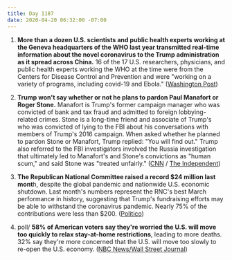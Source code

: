 ```yaml
---
title: Day 1187
date: 2020-04-20 06:32:00 -07:00
---
```


1. **More than a dozen U.S. scientists and public health experts working at the Geneva headquarters of the WHO last year transmitted real-time information about the novel coronavirus to the Trump administration as it spread across China.** 16 of the 17 U.S. researchers, physicians, and public health experts working the WHO at the time were from the Centers for Disease Control and Prevention and were "working on a variety of programs, including covid-19 and Ebola." ([Washington Post](https://www.washingtonpost.com/world/national-security/americans-at-world-health-organization-transmitted-real-time-information-about-coronavirus-to-trump-administration/2020/04/19/951c77fa-818c-11ea-9040-68981f488eed_story.html))

2. **Trump won't say whether or not he plans to pardon Paul Manafort or Roger Stone.** Manafort is Trump's former campaign manager who was convicted of bank and tax fraud and admitted to foreign lobbying-related crimes. Stone is a long-time friend and associate of Trump's who was convicted of lying to the FBI about his conversations with members of Trump's 2016 campaign. When asked whether he planned to pardon Stone or Manafort, Trump replied: "You will find out." Trump also referred to the FBI investigators involved the Russia investigation that ultimately led to Manafort's and Stone's convictions as "human scum," and said Stone was "treated unfairly." ([CNN](https://www.cnn.com/2020/04/19/politics/trump-manafort-stone-pardons/index.html) / [The Independent](https://www.independent.co.uk/news/world/americas/us-politics/trump-fbi-mitt-romney-cnn-white-house-coronavirus-briefing-a9473451.html))

3. **The Republican National Committee raised a record $24 million last mont**h, despite the global pandemic and nationwide U.S. economic shutdown. Last month's numbers represent the RNC's best March performance in history, suggesting that Trump's fundraising efforts may be able to withstand the coronavirus pandemic. Nearly 75% of the contributions were less than $200. ([Politico](https://www.politico.com/news/2020/04/20/trump-money-machine-overcomes-coronavirus-march-195270))

4. poll/ **58% of American voters say they're worried the U.S. will move too quickly to relax stay-at-home restrictions**, leading to more deaths. 32% say they're more concerned that the U.S. will move too slowly to re-open the U.S. economy. ([NBC News/Wall Street Journal](https://www.nbcnews.com/politics/meet-the-press/poll-six-10-support-keeping-stay-home-restrictions-fight-coronavirus-n1187011))